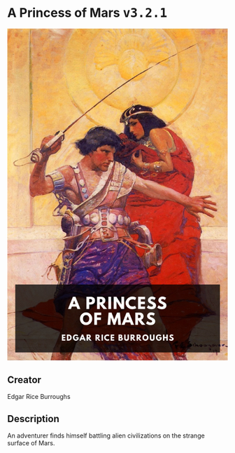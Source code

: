 
# A Princess of Mars <kbd>v3.2.1</kbd>

<center>
  <img src="./cover-1024.jpg"/>
</center>

## Creator
Edgar Rice Burroughs

## Description
An adventurer finds himself battling alien civilizations on the strange surface of Mars.
